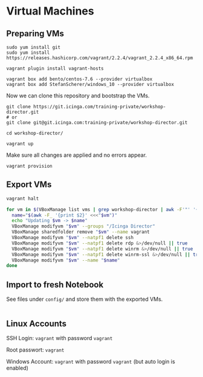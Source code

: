 Virtual Machines
================

## Preparing VMs

```
sudo yum install git
sudo yum install https://releases.hashicorp.com/vagrant/2.2.4/vagrant_2.2.4_x86_64.rpm

vagrant plugin install vagrant-hosts

vagrant box add bento/centos-7.6 --provider virtualbox
vagrant box add StefanScherer/windows_10 --provider virtualbox
```

Now we can clone this repository and bootstrap the VMs.

```
git clone https://git.icinga.com/training-private/workshop-director.git
# or
git clone git@git.icinga.com:training-private/workshop-director.git

cd workshop-director/

vagrant up
```

Make sure all changes are applied and no errors appear.

```
vagrant provision
```

## Export VMs

```bash
vagrant halt

for vm in $(VBoxManage list vms | grep workshop-director | awk -F'"' '{print $2}'); do
  name="$(awk -F_ '{print $2}' <<<"$vm")"
  echo "Updating $vm -> $name"
  VBoxManage modifyvm "$vm" --groups "/Icinga Director"
  VBoxManage sharedfolder remove "$vm" --name vagrant
  VBoxManage modifyvm "$vm" --natpf1 delete ssh
  VBoxManage modifyvm "$vm" --natpf1 delete rdp &>/dev/null || true
  VBoxManage modifyvm "$vm" --natpf1 delete winrm &>/dev/null || true
  VBoxManage modifyvm "$vm" --natpf1 delete winrm-ssl &>/dev/null || true
  VBoxManage modifyvm "$vm" --name "$name"
done
```

## Import to fresh Notebook

See files under `config/` and store them with the exported VMs.

```
```

## Linux Accounts

SSH Login: `vagrant` with password `vagrant`

Root passwort: `vagrant`

Windows Account: `vagrant` with password `vagrant` (but auto login is enabled)
